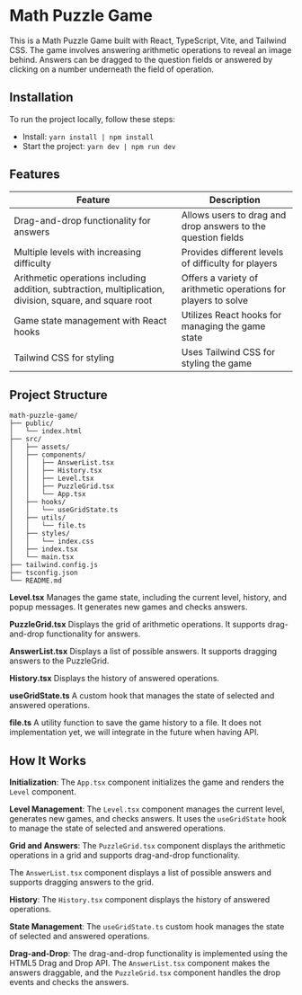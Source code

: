 # Math Puzzle Game

This is a Math Puzzle Game built with React, TypeScript, Vite, and Tailwind CSS. The game involves answering arithmetic operations to reveal an image behind. Answers can be dragged to the question fields or answered by clicking on a number underneath the field of operation.

## Installation

To run the project locally, follow these steps:

- Install: `yarn install | npm install`
- Start the project: `yarn dev | npm run dev`

## Features

| Feature                                                                                                  | Description                                                    |
| -------------------------------------------------------------------------------------------------------- | -------------------------------------------------------------- |
| Drag-and-drop functionality for answers                                                                  | Allows users to drag and drop answers to the question fields   |
| Multiple levels with increasing difficulty                                                               | Provides different levels of difficulty for players            |
| Arithmetic operations including addition, subtraction, multiplication, division, square, and square root | Offers a variety of arithmetic operations for players to solve |
| Game state management with React hooks                                                                   | Utilizes React hooks for managing the game state               |
| Tailwind CSS for styling                                                                                 | Uses Tailwind CSS for styling the game                         |

## Project Structure

```
math-puzzle-game/
├── public/
│   └── index.html
├── src/
│   ├── assets/
│   ├── components/
│   │   ├── AnswerList.tsx
│   │   ├── History.tsx
│   │   ├── Level.tsx
│   │   ├── PuzzleGrid.tsx
│   │   └── App.tsx
│   ├── hooks/
│   │   └── useGridState.ts
│   ├── utils/
│   │   └── file.ts
│   ├── styles/
│   │   └── index.css
│   ├── index.tsx
│   └── main.tsx
├── tailwind.config.js
├── tsconfig.json
└── README.md
```

**Level.tsx**
Manages the game state, including the current level, history, and popup messages. It generates new games and checks answers.

**PuzzleGrid.tsx**
Displays the grid of arithmetic operations. It supports drag-and-drop functionality for answers.

**AnswerList.tsx**
Displays a list of possible answers. It supports dragging answers to the PuzzleGrid.

**History.tsx**
Displays the history of answered operations.

**useGridState.ts**
A custom hook that manages the state of selected and answered operations.

**file.ts**
A utility function to save the game history to a file. It does not implementation yet, we will integrate in the future when having API.

## How It Works

**Initialization**: The `App.tsx` component initializes the game and renders the `Level` component.

**Level Management**: The `Level.tsx` component manages the current level, generates new games, and checks answers. It uses the `useGridState` hook to manage the state of selected and answered operations.

**Grid and Answers**: The `PuzzleGrid.tsx` component displays the arithmetic operations in a grid and supports drag-and-drop functionality.

The `AnswerList.tsx` component displays a list of possible answers and supports dragging answers to the grid.

**History**: The `History.tsx` component displays the history of answered operations.

**State Management**: The `useGridState.ts` custom hook manages the state of selected and answered operations.

**Drag-and-Drop**: The drag-and-drop functionality is implemented using the HTML5 Drag and Drop API. The `AnswerList.tsx` component makes the answers draggable, and the `PuzzleGrid.tsx` component handles the drop events and checks the answers. 

